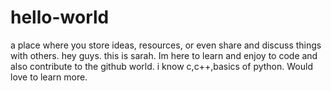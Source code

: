 # hello-world
a place where you store ideas, resources, or even share and discuss things with others.
hey guys.
  this is sarah. Im here to learn and enjoy to code and also contribute to the github world.
  i know c,c++,basics of python. Would love to learn more.
